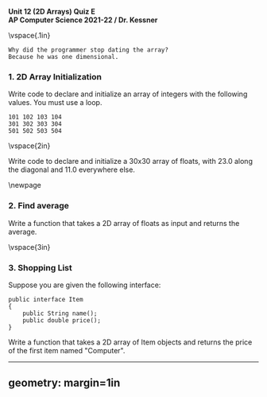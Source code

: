 __Unit 12 (2D Arrays) Quiz E__  
__AP Computer Science 2021-22 / Dr. Kessner__   

\vspace{.1in}

```
Why did the programmer stop dating the array?
Because he was one dimensional.
```

### 1. 2D Array Initialization

Write code to declare and initialize an array of integers with the following
values.  You must use a loop.

```
101 102 103 104
301 302 303 304
501 502 503 504
```

\vspace{2in}

Write code to declare and initialize a 30x30 array of floats, with 23.0 along
the diagonal and 11.0 everywhere else.

\newpage


### 2. Find average

Write a function that takes a 2D array of floats as input and returns the 
average. 

\vspace{3in}


### 3. Shopping List

Suppose you are given the following interface:

```
public interface Item
{
    public String name();
    public double price();
}
```
Write a function that takes a 2D array of Item objects and returns the price of
the first item named "Computer".



---
geometry: margin=1in
---


